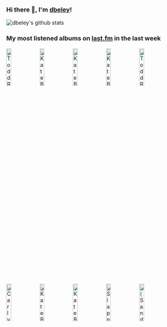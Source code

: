 ### Hi there 👋, I'm [dbeley](https://dbeley.ovh/en)!

![dbeley's github stats](https://github-readme-stats.vercel.app/api?username=dbeley)

### My most listened albums on [last.fm](https://www.last.fm/user/d_beley) in the last week

[<img src='https://lastfm.freetls.fastly.net/i/u/300x300/eab32231d01bacaa753dc49fe8c6d9bc.jpg' width='16%' height='16%' alt='Todd Rundgren - Something/Anything?'>](https://www.last.fm/music/todd%2brundgren/something%252fanything%253f)&nbsp;
[<img src='https://lastfm.freetls.fastly.net/i/u/300x300/391be121643ab50801b7955b0ac5b50c.png' width='16%' height='16%' alt='Kate Bush - Hounds of Love'>](https://www.last.fm/music/kate%2bbush/hounds%2bof%2blove)&nbsp;
[<img src='https://lastfm.freetls.fastly.net/i/u/300x300/bdcb38afa602c94070e6a89b016fa94b.jpg' width='16%' height='16%' alt='Kate Bush - The Dreaming'>](https://www.last.fm/music/kate%2bbush/the%2bdreaming)&nbsp;
[<img src='https://lastfm.freetls.fastly.net/i/u/300x300/23e1f8cfc63dc7c2a564223bb3d8b28b.png' width='16%' height='16%' alt='Kate Bush - The Kick Inside'>](https://www.last.fm/music/kate%2bbush/the%2bkick%2binside)&nbsp;
[<img src='https://lastfm.freetls.fastly.net/i/u/300x300/58a0b35dae94252478938e42d6afbc94.jpg' width='16%' height='16%' alt='Todd Rundgren - A Wizard, A True Star'>](https://www.last.fm/music/todd%2brundgren/a%2bwizard%252c%2ba%2btrue%2bstar)&nbsp;
<br>
[<img src='https://lastfm.freetls.fastly.net/i/u/300x300/1607b2f1222a809005b321429154e5ec.jpg' width='16%' height='16%' alt='Carly Rae Jepsen - E•MO•TION'>](https://www.last.fm/music/carly%2brae%2bjepsen/e%25e2%2580%25a2mo%25e2%2580%25a2tion)&nbsp;
[<img src='https://lastfm.freetls.fastly.net/i/u/300x300/c859c67599902e8a38ff2fb1247ebe63.png' width='16%' height='16%' alt='Kate Bush - Never for Ever'>](https://www.last.fm/music/kate%2bbush/never%2bfor%2bever)&nbsp;
[<img src='https://lastfm.freetls.fastly.net/i/u/300x300/4bd05dd9e1015bec7074610c0a3dba4e.jpg' width='16%' height='16%' alt='Kate Bush - The Sensual World'>](https://www.last.fm/music/kate%2bbush/the%2bsensual%2bworld)&nbsp;
[<img src='https://lastfm.freetls.fastly.net/i/u/300x300/b9cffd2648d78562b992d24deff57fa1.jpg' width='16%' height='16%' alt='Slapp Happy - Acnalbasac Noom'>](https://www.last.fm/music/slapp%2bhappy/acnalbasac%2bnoom)&nbsp;
[<img src='https://lastfm.freetls.fastly.net/i/u/300x300/fbfb4cc05bacc31765cb78c0d67eada4.jpg' width='16%' height='16%' alt='(Sandy) Alex G - Rocket'>](https://www.last.fm/music/%2528sandy%2529%2balex%2bg/rocket)&nbsp;
<br>
